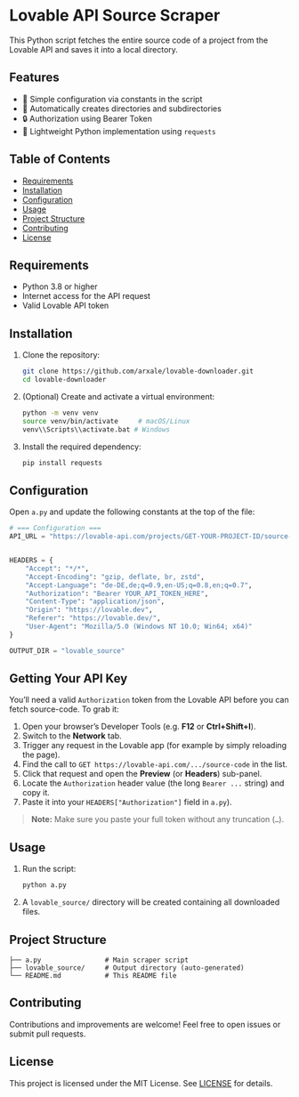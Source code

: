 # Lovable API Source Scraper

This Python script fetches the entire source code of a project from the Lovable API and saves it into a local directory.

## Features

* 🚀 Simple configuration via constants in the script
* 📁 Automatically creates directories and subdirectories
* 🔒 Authorization using Bearer Token
* 🐍 Lightweight Python implementation using `requests`

## Table of Contents

* [Requirements](#requirements)
* [Installation](#installation)
* [Configuration](#configuration)
* [Usage](#usage)
* [Project Structure](#project-structure)
* [Contributing](#contributing)
* [License](#license)

## Requirements

* Python 3.8 or higher
* Internet access for the API request
* Valid Lovable API token

## Installation

1. Clone the repository:

   ```bash
   git clone https://github.com/arxale/lovable-downloader.git
   cd lovable-downloader
   ```
2. (Optional) Create and activate a virtual environment:

   ```bash
   python -m venv venv
   source venv/bin/activate     # macOS/Linux
   venv\\Scripts\\activate.bat # Windows
   ```
3. Install the required dependency:

   ```bash
   pip install requests
   ```

## Configuration

Open `a.py` and update the following constants at the top of the file:

```python
# === Configuration ===
API_URL = "https://lovable-api.com/projects/GET-YOUR-PROJECT-ID/source-code"


HEADERS = {
    "Accept": "*/*",
    "Accept-Encoding": "gzip, deflate, br, zstd",
    "Accept-Language": "de-DE,de;q=0.9,en-US;q=0.8,en;q=0.7",
    "Authorization": "Bearer YOUR_API_TOKEN_HERE",
    "Content-Type": "application/json",
    "Origin": "https://lovable.dev",
    "Referer": "https://lovable.dev/",
    "User-Agent": "Mozilla/5.0 (Windows NT 10.0; Win64; x64)"
}

OUTPUT_DIR = "lovable_source"
```

## Getting Your API Key

You’ll need a valid `Authorization` token from the Lovable API before you can fetch source-code. To grab it:

1. Open your browser’s Developer Tools (e.g. **F12** or **Ctrl+Shift+I**).
2. Switch to the **Network** tab.
3. Trigger any request in the Lovable app (for example by simply reloading the page).
4. Find the call to `GET https://lovable-api.com/.../source-code` in the list.
5. Click that request and open the **Preview** (or **Headers**) sub-panel.
6. Locate the `Authorization` header value (the long `Bearer ...` string) and copy it.
7. Paste it into your `HEADERS["Authorization"]` field in `a.py`).


> **Note:** Make sure you paste your full token without any truncation (`…`).

## Usage

1. Run the script:

   ```bash
   python a.py
   ```
2. A `lovable_source/` directory will be created containing all downloaded files.

## Project Structure

```
├── a.py                # Main scraper script
├── lovable_source/     # Output directory (auto-generated)
└── README.md           # This README file
```

## Contributing

Contributions and improvements are welcome! Feel free to open issues or submit pull requests.

## License

This project is licensed under the MIT License. See [LICENSE](LICENSE) for details.
